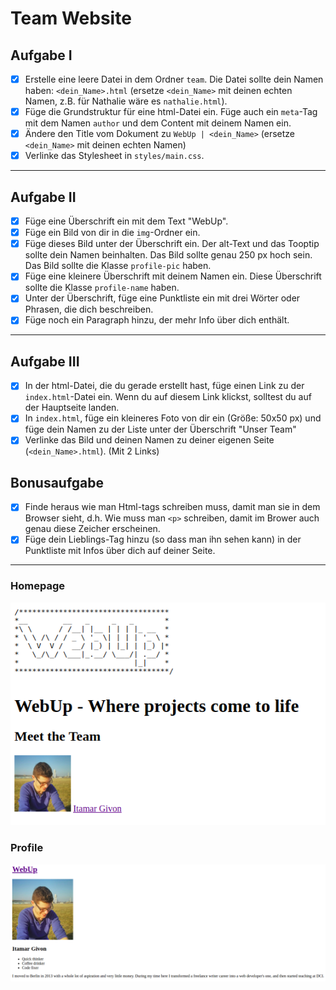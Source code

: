# Team Website

## Aufgabe I

- [x] Erstelle eine leere Datei in dem Ordner `team`. Die Datei sollte dein Namen haben:  `<dein_Name>.html` (ersetze `<dein_Name>` mit deinen echten Namen, z.B. für Nathalie wäre es `nathalie.html`).
- [x] Füge die Grundstruktur für eine html-Datei ein. Füge auch ein `meta`-Tag mit dem Namen `author` und dem Content mit deinem Namen ein.
- [x] Ändere den Title vom Dokument zu `WebUp | <dein_Name>` (ersetze `<dein_Name>` mit deinen echten Namen)
- [x] Verlinke das Stylesheet in `styles/main.css`.

---

## Aufgabe II

- [x] Füge eine Überschrift ein mit dem Text "WebUp".
- [x] Füge ein Bild von dir in die `img`-Ordner ein. 
- [x] Füge dieses Bild unter der Überschrift ein. Der alt-Text und das Tooptip sollte dein Namen beinhalten. Das Bild sollte genau 250 px hoch sein. Das Bild sollte die Klasse `profile-pic` haben.
- [x] Füge eine kleinere Überschrift mit deinem Namen ein. Diese Überschrift sollte die Klasse `profile-name` haben.
- [x] Unter der Überschrift, füge eine Punktliste ein mit drei Wörter oder Phrasen, die dich beschreiben.
- [x] Füge noch ein Paragraph hinzu, der mehr Info über dich enthält.

---

## Aufgabe III

- [x] In der html-Datei, die du gerade erstellt hast, füge einen Link zu der `index.html`-Datei ein. Wenn du auf diesem Link klickst, solltest du auf der Hauptseite landen.
- [x] In `index.html`, füge ein kleineres Foto von dir ein (Größe: 50x50 px) und füge dein Namen zu der Liste unter der Überschrift "Unser Team"
- [x] Verlinke das Bild und deinen Namen zu deiner eigenen Seite (`<dein_Name>.html`). (Mit 2 Links)

## Bonusaufgabe 

- [x] Finde heraus wie man Html-tags schreiben muss, damit man sie in dem Browser sieht, d.h. Wie muss man `<p>` schreiben, damit im Brower auch genau diese Zeicher erscheinen. 
- [x] Füge dein Lieblings-Tag hinzu (so dass man ihn sehen kann) in der Punktliste mit Infos über dich auf deiner Seite.
---
### Homepage
![mockup-image-homepage](/img/homepage.png)

### Profile
![mockup-image-profile](img/profile.png)
